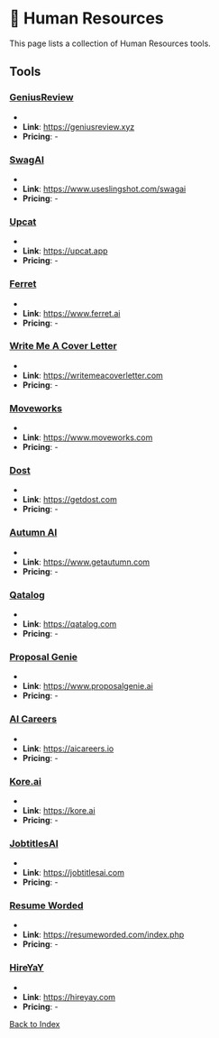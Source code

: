# 💼 Human Resources

This page lists a collection of Human Resources tools.

## Tools

### [GeniusReview](https://geniusreview.xyz)
-
- **Link**: https://geniusreview.xyz
- **Pricing**: -

### [SwagAI](https://www.useslingshot.com/swagai)
-
- **Link**: https://www.useslingshot.com/swagai
- **Pricing**: -

### [Upcat](https://upcat.app)
-
- **Link**: https://upcat.app
- **Pricing**: -

### [Ferret](https://www.ferret.ai)
-
- **Link**: https://www.ferret.ai
- **Pricing**: -

### [Write Me A Cover Letter](https://writemeacoverletter.com)
-
- **Link**: https://writemeacoverletter.com
- **Pricing**: -

### [Moveworks](https://www.moveworks.com)
-
- **Link**: https://www.moveworks.com
- **Pricing**: -

### [Dost](https://getdost.com)
-
- **Link**: https://getdost.com
- **Pricing**: -

### [Autumn AI](https://www.getautumn.com)
-
- **Link**: https://www.getautumn.com
- **Pricing**: -

### [Qatalog](https://qatalog.com)
-
- **Link**: https://qatalog.com
- **Pricing**: -

### [Proposal Genie](https://www.proposalgenie.ai)
-
- **Link**: https://www.proposalgenie.ai
- **Pricing**: -

### [AI Careers](https://aicareers.io)
-
- **Link**: https://aicareers.io
- **Pricing**: -

### [Kore.ai](https://kore.ai)
-
- **Link**: https://kore.ai
- **Pricing**: -

### [JobtitlesAI](https://jobtitlesai.com)
-
- **Link**: https://jobtitlesai.com
- **Pricing**: -

### [Resume Worded](https://resumeworded.com/index.php)
-
- **Link**: https://resumeworded.com/index.php
- **Pricing**: -

### [HireYaY](https://hireyay.com)
-
- **Link**: https://hireyay.com
- **Pricing**: -


[Back to Index](../README.MD)
